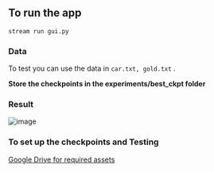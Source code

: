 ## To run the app 
```
stream run gui.py
```
### Data
To test you can use the data in
``
car.txt,
gold.txt
``
.

**Store the checkpoints in the experiments/best_ckpt folder**

### Result
![image](https://github.com/aarsha01/EEG-to-Image/assets/75726461/0246b4e2-86af-46dc-b5f4-b93ba7ff099e)

### To set up the checkpoints and Testing 
[Google Drive for required assets](https://drive.google.com/drive/folders/1VhtrC37VGdFrh7SCBs2pmkl7UM_fqchb?usp=sharing)

